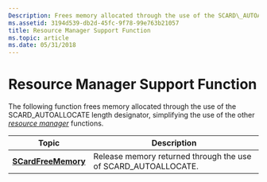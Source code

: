 ```yaml
---
Description: Frees memory allocated through the use of the SCARD\_AUTOALLOCATE length designator, simplifying the use of the other resource manager functions.
ms.assetid: 3194d539-db2d-45fc-9f78-99e763b21057
title: Resource Manager Support Function
ms.topic: article
ms.date: 05/31/2018
---
```


# Resource Manager Support Function

The following function frees memory allocated through the use of the SCARD\_AUTOALLOCATE length designator, simplifying the use of the other [*resource manager*](https://msdn.microsoft.com/en-us/library/ms721604(v=VS.85).aspx) functions.



| Topic                                      | Description                                                     |
|--------------------------------------------|-----------------------------------------------------------------|
| [**SCardFreeMemory**](/windows/desktop/api/Winscard/nf-winscard-scardfreememory) | Release memory returned through the use of SCARD\_AUTOALLOCATE. |



 

 

 



